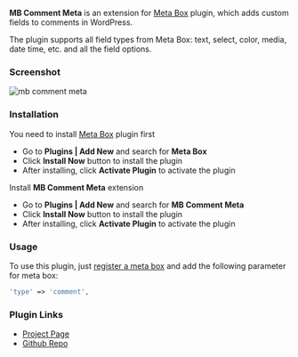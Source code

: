 **MB Comment Meta** is an extension for [Meta Box](https://metabox.io) plugin, which adds custom fields to comments in WordPress.

The plugin supports all field types from Meta Box: text, select, color, media, date time, etc. and all the field options.

### Screenshot

![mb comment meta](https://mb-static.surge.sh/extensions/comment-meta.png)

### Installation

You need to install [Meta Box](https://metabox.io) plugin first

- Go to **Plugins | Add New** and search for **Meta Box**
- Click **Install Now** button to install the plugin
- After installing, click **Activate Plugin** to activate the plugin

Install **MB Comment Meta** extension

- Go to **Plugins | Add New** and search for **MB Comment Meta**
- Click **Install Now** button to install the plugin
- After installing, click **Activate Plugin** to activate the plugin

### Usage

To use this plugin, just [register a meta box](https://metabox.io/docs/register-meta-boxes/) and add the following parameter for meta box:

```php
'type' => 'comment',
```

### Plugin Links

- [Project Page](https://metabox.io/plugins/mb-comment-meta/)
- [Github Repo](https://github.com/rilwis/mb-comment-meta/)
